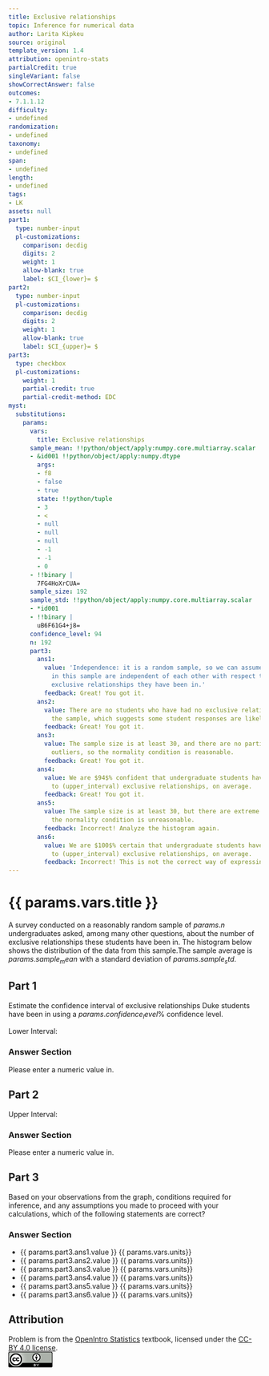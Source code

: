 ```yaml
---
title: Exclusive relationships
topic: Inference for numerical data
author: Larita Kipkeu
source: original
template_version: 1.4
attribution: openintro-stats
partialCredit: true
singleVariant: false
showCorrectAnswer: false
outcomes:
- 7.1.1.12
difficulty:
- undefined
randomization:
- undefined
taxonomy:
- undefined
span:
- undefined
length:
- undefined
tags:
- LK
assets: null
part1:
  type: number-input
  pl-customizations:
    comparison: decdig
    digits: 2
    weight: 1
    allow-blank: true
    label: $CI_{lower}= $
part2:
  type: number-input
  pl-customizations:
    comparison: decdig
    digits: 2
    weight: 1
    allow-blank: true
    label: $CI_{upper}= $
part3:
  type: checkbox
  pl-customizations:
    weight: 1
    partial-credit: true
    partial-credit-method: EDC
myst:
  substitutions:
    params:
      vars:
        title: Exclusive relationships
      sample_mean: !!python/object/apply:numpy.core.multiarray.scalar
      - &id001 !!python/object/apply:numpy.dtype
        args:
        - f8
        - false
        - true
        state: !!python/tuple
        - 3
        - <
        - null
        - null
        - null
        - -1
        - -1
        - 0
      - !!binary |
        7FG4HoXrCUA=
      sample_size: 192
      sample_std: !!python/object/apply:numpy.core.multiarray.scalar
      - *id001
      - !!binary |
        uB6F61G4+j8=
      confidence_level: 94
      n: 192
      part3:
        ans1:
          value: 'Independence: it is a random sample, so we can assume that the students
            in this sample are independent of each other with respect to number of
            exclusive relationships they have been in.'
          feedback: Great! You got it.
        ans2:
          value: There are no students who have had no exclusive relationships in
            the sample, which suggests some student responses are likely missing
          feedback: Great! You got it.
        ans3:
          value: The sample size is at least 30, and there are no particularly extreme
            outliers, so the normality condition is reasonable.
          feedback: Great! You got it.
        ans4:
          value: We are $94$% confident that undergraduate students have been in (lower_interval)
            to (upper_interval) exclusive relationships, on average.
          feedback: Great! You got it.
        ans5:
          value: The sample size is at least 30, but there are extreme outliers, so
            the normality condition is unreasonable.
          feedback: Incorrect! Analyze the histogram again.
        ans6:
          value: We are $100$% certain that undergraduate students have been in (lower_interval)
            to (upper_interval) exclusive relationships, on average.
          feedback: Incorrect! This is not the correct way of expressing our confidence.
---
```

# {{ params.vars.title }}
A survey conducted on a reasonably random sample of ${{params.n}}$ undergraduates asked, among many other questions, about the number of exclusive relationships these students have been in. The histogram below shows the distribution of the data from this sample.The sample average is ${{params.sample_mean}}$ with a standard deviation of ${{params.sample_std}}$.
<pl-figure file-name="figure 1.png" type="dynamic" width="450px"></pl-figure>

## Part 1

Estimate the confidence interval of exclusive relationships Duke students have been in using a ${{params.confidence_level}}$% confidence level.

Lower Interval:

### Answer Section

Please enter a numeric value in.

## Part 2

Upper Interval:

### Answer Section

Please enter a numeric value in.

## Part 3

Based on your observations from the graph, conditions required for inference, and any assumptions you made to proceed with your calculations, which of the following statements are correct?

### Answer Section

- {{ params.part3.ans1.value }} {{ params.vars.units}}
- {{ params.part3.ans2.value }} {{ params.vars.units}}
- {{ params.part3.ans3.value }} {{ params.vars.units}}
- {{ params.part3.ans4.value }} {{ params.vars.units}}
- {{ params.part3.ans5.value }} {{ params.vars.units}}
- {{ params.part3.ans6.value }} {{ params.vars.units}}

## Attribution

Problem is from the [OpenIntro Statistics](https://openintro.org/book/os/) textbook, licensed under the [CC-BY 4.0 license](https://creativecommons.org/licenses/by/4.0/).<br>![Image representing the Creative Commons 4.0 BY license.](https://raw.githubusercontent.com/firasm/bits/master/by.png)
